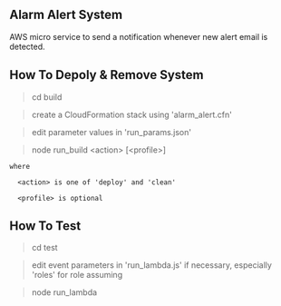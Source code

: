 
## Alarm Alert System

AWS micro service to send a notification whenever new alert email is detected.


## How To Depoly & Remove System

  > cd build

  > create a CloudFormation stack using 'alarm_alert.cfn'

  > edit parameter values in 'run_params.json'

  > node run_build \<action\> [\<profile\>]

    where

      <action> is one of 'deploy' and 'clean'

      <profile> is optional


## How To Test

  > cd test

  > edit event parameters in 'run_lambda.js' if necessary, especially 'roles' for role assuming

  > node run_lambda
